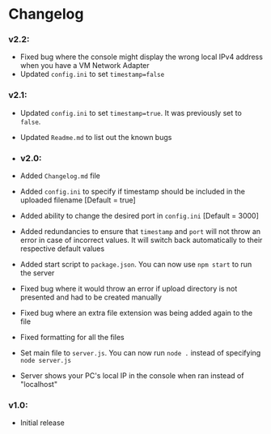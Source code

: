 # Changelog

### v2.2:
- Fixed bug where the console might display the wrong local IPv4 address when you have a VM Network Adapter
- Updated `config.ini` to set `timestamp=false`

### v2.1:
- Updated `config.ini` to set `timestamp=true`. It was previously set to `false`.
- Updated `Readme.md` to list out the known bugs

- ### v2.0:
- Added `Changelog.md` file
- Added `config.ini` to specify if timestamp should be included in the uploaded filename [Default = true]
- Added ability to change the desired port in `config.ini` [Default = 3000]
- Added redundancies to ensure that `timestamp` and `port` will not throw an error in case of incorrect values. It will switch back automatically to their respective default values
- Added start script to `package.json`. You can now use `npm start` to run the server
- Fixed bug where it would throw an error if upload directory is not presented and had to be created manually
- Fixed bug where an extra file extension was being added again to the file
- Fixed formatting for all the files
- Set main file to `server.js`. You can now run `node .` instead of specifying `node server.js`
- Server shows your PC's local IP in the console when ran instead of "localhost"

### v1.0:
- Initial release
